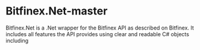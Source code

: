 # Bitfinex.Net-master
Bitfinex.Net is a .Net wrapper for the Bitfinex API as described on Bitfinex. It includes all features the API provides using clear and readable C# objects including
